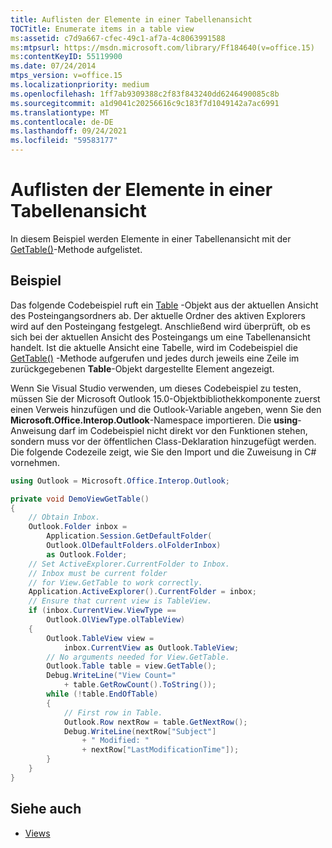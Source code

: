 ```yaml
---
title: Auflisten der Elemente in einer Tabellenansicht
TOCTitle: Enumerate items in a table view
ms:assetid: c7d9a667-cfec-49c1-af7a-4c8063991588
ms:mtpsurl: https://msdn.microsoft.com/library/Ff184640(v=office.15)
ms:contentKeyID: 55119900
ms.date: 07/24/2014
mtps_version: v=office.15
ms.localizationpriority: medium
ms.openlocfilehash: 1ff7ab9309388c2f83f843240dd6246490085c8b
ms.sourcegitcommit: a1d9041c20256616c9c183f7d1049142a7ac6991
ms.translationtype: MT
ms.contentlocale: de-DE
ms.lasthandoff: 09/24/2021
ms.locfileid: "59583177"
---
```

# <a name="enumerate-items-in-a-table-view"></a>Auflisten der Elemente in einer Tabellenansicht

In diesem Beispiel werden Elemente in einer Tabellenansicht mit der [GetTable()](https://msdn.microsoft.com/library/ff184699\(v=office.15\))-Methode aufgelistet.

## <a name="example"></a>Beispiel

Das folgende Codebeispiel ruft ein [Table](https://msdn.microsoft.com/library/bb652856\(v=office.15\)) -Objekt aus der aktuellen Ansicht des Posteingangsordners ab. Der aktuelle Ordner des aktiven Explorers wird auf den Posteingang festgelegt. Anschließend wird überprüft, ob es sich bei der aktuellen Ansicht des Posteingangs um eine Tabellenansicht handelt. Ist die aktuelle Ansicht eine Tabelle, wird im Codebeispiel die [GetTable()](https://msdn.microsoft.com/library/ff184699\(v=office.15\)) -Methode aufgerufen und jedes durch jeweils eine Zeile im zurückgegebenen **Table**-Objekt dargestellte Element angezeigt.

Wenn Sie Visual Studio verwenden, um dieses Codebeispiel zu testen, müssen Sie der Microsoft Outlook 15.0-Objektbibliothekkomponente zuerst einen Verweis hinzufügen und die Outlook-Variable angeben, wenn Sie den **Microsoft.Office.Interop.Outlook**-Namespace importieren. Die **using**-Anweisung darf im Codebeispiel nicht direkt vor den Funktionen stehen, sondern muss vor der öffentlichen Class-Deklaration hinzugefügt werden. Die folgende Codezeile zeigt, wie Sie den Import und die Zuweisung in C\# vornehmen.

```csharp
using Outlook = Microsoft.Office.Interop.Outlook;
```


```csharp
private void DemoViewGetTable()
{
    // Obtain Inbox.
    Outlook.Folder inbox =
        Application.Session.GetDefaultFolder(
        Outlook.OlDefaultFolders.olFolderInbox)
        as Outlook.Folder;
    // Set ActiveExplorer.CurrentFolder to Inbox.
    // Inbox must be current folder
    // for View.GetTable to work correctly.
    Application.ActiveExplorer().CurrentFolder = inbox;
    // Ensure that current view is TableView.
    if (inbox.CurrentView.ViewType == 
        Outlook.OlViewType.olTableView)
    {
        Outlook.TableView view = 
            inbox.CurrentView as Outlook.TableView;
        // No arguments needed for View.GetTable.
        Outlook.Table table = view.GetTable();
        Debug.WriteLine("View Count=" 
            + table.GetRowCount().ToString());
        while (!table.EndOfTable)
        {
            // First row in Table.
            Outlook.Row nextRow = table.GetNextRow();
            Debug.WriteLine(nextRow["Subject"]
                + " Modified: "
                + nextRow["LastModificationTime"]);
        }
    }
}
```

## <a name="see-also"></a>Siehe auch

- [Views](views.md)

